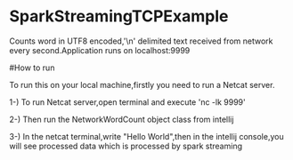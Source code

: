 # SparkStreamingTCPExample

Counts word in UTF8 encoded,'\n' delimited text received from network every second.Application runs on localhost:9999

#How to run

To run this on your local machine,firstly you need to run a Netcat server.

1-) To run Netcat server,open terminal and execute 'nc -lk 9999' 

2-) Then run  the NetworkWordCount object class from intellij

3-) In the netcat terminal,write "Hello World",then in the intellij console,you will see processed data which is processed by
spark streaming

